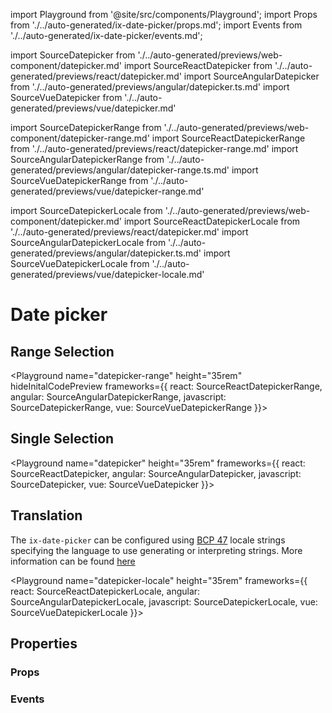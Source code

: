 import Playground from '@site/src/components/Playground';
import Props from './../auto-generated/ix-date-picker/props.md';
import Events from './../auto-generated/ix-date-picker/events.md';

import SourceDatepicker from './../auto-generated/previews/web-component/datepicker.md'
import SourceReactDatepicker from './../auto-generated/previews/react/datepicker.md'
import SourceAngularDatepicker from './../auto-generated/previews/angular/datepicker.ts.md'
import SourceVueDatepicker from './../auto-generated/previews/vue/datepicker.md'

import SourceDatepickerRange from './../auto-generated/previews/web-component/datepicker-range.md'
import SourceReactDatepickerRange from './../auto-generated/previews/react/datepicker-range.md'
import SourceAngularDatepickerRange from './../auto-generated/previews/angular/datepicker-range.ts.md'
import SourceVueDatepickerRange from './../auto-generated/previews/vue/datepicker-range.md'


import SourceDatepickerLocale from './../auto-generated/previews/web-component/datepicker.md'
import SourceReactDatepickerLocale from './../auto-generated/previews/react/datepicker.md'
import SourceAngularDatepickerLocale from './../auto-generated/previews/angular/datepicker.ts.md'
import SourceVueDatepickerLocale from './../auto-generated/previews/vue/datepicker-locale.md'

# Date picker

## Range Selection

<Playground
name="datepicker-range" height="35rem"
hideInitalCodePreview
frameworks={{
  react: SourceReactDatepickerRange,
  angular: SourceAngularDatepickerRange,
  javascript: SourceDatepickerRange,
  vue: SourceVueDatepickerRange
}}></Playground>

## Single Selection

<Playground
name="datepicker" height="35rem"
frameworks={{
  react: SourceReactDatepicker,
  angular: SourceAngularDatepicker,
  javascript: SourceDatepicker,
  vue: SourceVueDatepicker
}}></Playground>

## Translation

The `ix-date-picker` can be configured using [BCP 47](https://tools.ietf.org/html/rfc5646) locale strings specifying the language to use generating or interpreting strings. More information can be found [here](https://moment.github.io/luxon/#/intl?id=default-locale)

<Playground
name="datepicker-locale" height="35rem"
frameworks={{
  react: SourceReactDatepickerLocale,
  angular: SourceAngularDatepickerLocale,
  javascript: SourceDatepickerLocale,
  vue: SourceVueDatepickerLocale
}}></Playground>

## Properties

### Props

<Props />

### Events

<Events />
